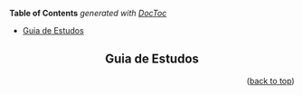 <!-- START doctoc generated TOC please keep comment here to allow auto update -->
<!-- DON'T EDIT THIS SECTION, INSTEAD RE-RUN doctoc TO UPDATE -->
**Table of Contents**  *generated with [DocToc](https://github.com/thlorenz/doctoc)*

- [Guia de Estudos](#guia-de-estudos)

<!-- END doctoc generated TOC please keep comment here to allow auto update -->

<!-- BEGIN_DOCS -->
<div align="center">

<a name="readme-top"></a>

## Guia de Estudos

</div>

<p align="right">(<a href="#readme-top">back to top</a>)</p>
<!-- END_DOCS -->
